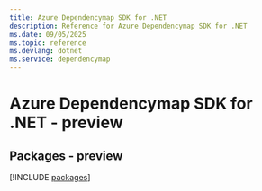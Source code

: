 ```yaml
---
title: Azure Dependencymap SDK for .NET
description: Reference for Azure Dependencymap SDK for .NET
ms.date: 09/05/2025
ms.topic: reference
ms.devlang: dotnet
ms.service: dependencymap
---
```

# Azure Dependencymap SDK for .NET - preview
## Packages - preview
[!INCLUDE [packages](dependencymap-index.md)]